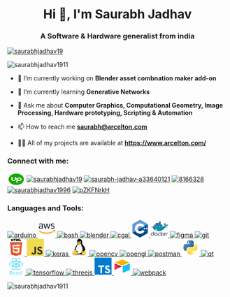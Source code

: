<h1 align="center">Hi 👋, I'm Saurabh Jadhav</h1>
<h3 align="center">A Software & Hardware generalist from india</h3>
<p align="left"> <a href="https://twitter.com/saurabhjadhav19" target="blank"><img src="https://img.shields.io/twitter/follow/saurabhjadhav19?logo=twitter&style=for-the-badge" alt="saurabhjadhav19" /></a> </p>

<p align="left"> <img src="https://komarev.com/ghpvc/?username=saurabhjadhav1911&label=Profile%20views&color=0e75b6&style=flat" alt="saurabhjadhav1911" /> </p>

- 🔭 I’m currently working on **Blender asset combnation maker add-on**

- 🌱 I’m currently learning **Generative Networks**

- 💬 Ask me about **Computer Graphics, Computational Geometry, Image Processing, Hardware prototyping, Scripting & Automation**

- 📫 How to reach me **saurabh@arcelton.com**

- 👨‍💻 All of my projects are available at **https://www.arcelton.com/**

<h3 align="left">Connect with me:</h3>
<p align="left">
<a href="https://www.upwork.com/freelancers/~01fd6e9606ad30a878" target="blank"><img align="center" src="https://raw.githubusercontent.com/saurabhjadhav1911/saurabhjadhav1911/main/data/upwork.svg?token=GHSAT0AAAAAABUBIPFTQLDPFPV4M2L5WZFOYTOJRPQ" alt="saurabhjadhav19" height="30" width="40" /></a>
<a href="https://twitter.com/saurabhjadhav19" target="blank"><img align="center" src="https://raw.githubusercontent.com/rahuldkjain/github-profile-readme-generator/master/src/images/icons/Social/twitter.svg" alt="saurabhjadhav19" height="30" width="40" /></a>
<a href="https://linkedin.com/in/saurabh-jadhav-a33640121" target="blank"><img align="center" src="https://raw.githubusercontent.com/rahuldkjain/github-profile-readme-generator/master/src/images/icons/Social/linked-in-alt.svg" alt="saurabh-jadhav-a33640121" height="30" width="40" /></a>
<a href="https://stackoverflow.com/users/8166328" target="blank"><img align="center" src="https://raw.githubusercontent.com/rahuldkjain/github-profile-readme-generator/master/src/images/icons/Social/stack-overflow.svg" alt="8166328" height="30" width="40" /></a>
<a href="https://instagram.com/saurabhjadhav1996" target="blank"><img align="center" src="https://raw.githubusercontent.com/rahuldkjain/github-profile-readme-generator/master/src/images/icons/Social/instagram.svg" alt="saurabhjadhav1996" height="30" width="40" /></a>
<a href="https://discord.gg/pZKFNrkH" target="blank"><img align="center" src="https://raw.githubusercontent.com/rahuldkjain/github-profile-readme-generator/master/src/images/icons/Social/discord.svg" alt="pZKFNrkH" height="30" width="40" /></a>
</p>

<h3 align="left">Languages and Tools:</h3>
<p align="left"> <a href="https://www.arduino.cc/" target="_blank" rel="noreferrer"> <img src="https://cdn.worldvectorlogo.com/logos/arduino-1.svg" alt="arduino" width="40" height="40"/> </a> <a href="https://aws.amazon.com" target="_blank" rel="noreferrer"> <img src="https://raw.githubusercontent.com/devicons/devicon/master/icons/amazonwebservices/amazonwebservices-original-wordmark.svg" alt="aws" width="40" height="40"/> </a> <a href="https://www.gnu.org/software/bash/" target="_blank" rel="noreferrer"> <img src="https://www.vectorlogo.zone/logos/gnu_bash/gnu_bash-icon.svg" alt="bash" width="40" height="40"/> </a> <a href="https://www.blender.org/" target="_blank" rel="noreferrer"> <img src="https://upload.wikimedia.org/wikipedia/commons/0/0c/Blender_logo_no_text.svg" alt="blender" width="40" height="40"/> </a> <a href="https://www.cgal.org/" target="_blank" rel="noreferrer"> <img src="https://www.cgal.org/images/cgal_logo/cgal_2013_grey_square.svg" alt="cgal" width="40" height="40"/> </a> <a href="https://www.w3schools.com/cpp/" target="_blank" rel="noreferrer"> <img src="https://raw.githubusercontent.com/devicons/devicon/master/icons/cplusplus/cplusplus-original.svg" alt="cplusplus" width="40" height="40"/> </a> <a href="https://www.docker.com/" target="_blank" rel="noreferrer"> <img src="https://raw.githubusercontent.com/devicons/devicon/master/icons/docker/docker-original-wordmark.svg" alt="docker" width="40" height="40"/> </a> <a href="https://www.figma.com/" target="_blank" rel="noreferrer"> <img src="https://www.vectorlogo.zone/logos/figma/figma-icon.svg" alt="figma" width="40" height="40"/> </a> <a href="https://git-scm.com/" target="_blank" rel="noreferrer"> <img src="https://www.vectorlogo.zone/logos/git-scm/git-scm-icon.svg" alt="git" width="40" height="40"/> </a> <a href="https://www.w3.org/html/" target="_blank" rel="noreferrer"> <img src="https://raw.githubusercontent.com/devicons/devicon/master/icons/html5/html5-original-wordmark.svg" alt="html5" width="40" height="40"/> </a> <a href="https://developer.mozilla.org/en-US/docs/Web/JavaScript" target="_blank" rel="noreferrer"> <img src="https://raw.githubusercontent.com/devicons/devicon/master/icons/javascript/javascript-original.svg" alt="javascript" width="40" height="40"/> </a> <a href="https://keras.io/" target="_blank" rel="noreferrer"> <img src="https://upload.wikimedia.org/wikipedia/commons/a/ae/Keras_logo.svg" alt="keras" width="40" height="40"/> </a> <a href="https://www.linux.org/" target="_blank" rel="noreferrer"> <img src="https://raw.githubusercontent.com/devicons/devicon/master/icons/linux/linux-original.svg" alt="linux" width="40" height="40"/> </a> <a href="https://opencv.org/" target="_blank" rel="noreferrer"> <img src="https://www.vectorlogo.zone/logos/opencv/opencv-icon.svg" alt="opencv" width="40" height="40"/> </a> <a href="https://www.opengl.org//" target="_blank" rel="noreferrer"> <img src="https://upload.wikimedia.org/wikipedia/commons/e/e9/Opengl-logo.svg" alt="opengl" width="40" height="40"/> </a> <a href="https://postman.com" target="_blank" rel="noreferrer"> <img src="https://www.vectorlogo.zone/logos/getpostman/getpostman-icon.svg" alt="postman" width="40" height="40"/> </a> <a href="https://www.python.org" target="_blank" rel="noreferrer"> <img src="https://raw.githubusercontent.com/devicons/devicon/master/icons/python/python-original.svg" alt="python" width="40" height="40"/> </a> <a href="https://www.qt.io/" target="_blank" rel="noreferrer"> <img src="https://upload.wikimedia.org/wikipedia/commons/0/0b/Qt_logo_2016.svg" alt="qt" width="40" height="40"/> </a> <a href="https://reactjs.org/" target="_blank" rel="noreferrer"> <img src="https://raw.githubusercontent.com/devicons/devicon/master/icons/react/react-original-wordmark.svg" alt="react" width="40" height="40"/> </a> <a href="https://www.tensorflow.org" target="_blank" rel="noreferrer"> <img src="https://www.vectorlogo.zone/logos/tensorflow/tensorflow-icon.svg" alt="tensorflow" width="40" height="40"/> </a> <a href="https://threejs.org/" target="_blank" rel="noreferrer"> <img src="https://raw.githubusercontent.com/mrdoob/three.js/38bf5f47a8c01a1d12d16a41b4097dc9ee31daad/files/icon.svg" alt="threejs" width="40" height="40"/> </a> <a href="https://www.typescriptlang.org/" target="_blank" rel="noreferrer"> <img src="https://raw.githubusercontent.com/devicons/devicon/master/icons/typescript/typescript-original.svg" alt="typescript" width="40" height="40"/> </a> <a href="https://www.airtable.com/" target="_blank" rel="noreferrer"> <svg xmlns="http://www.w3.org/2000/svg" shape-rendering="geometricPrecision" viewBox="0 0 200 170"alt="webpack" width="40" height="40"><path fill="#FCB400" d="M90.039 12.367L24.079 39.66c-3.667 1.519-3.63 6.729.062 8.192l66.235 26.266a24.575 24.575 0 0018.12 0l66.236-26.266c3.69-1.463 3.729-6.673.06-8.191l-65.958-27.294a24.578 24.578 0 00-18.795 0"></path><path fill="#18BFFF" d="M105.312 88.46v65.617c0 3.12 3.147 5.258 6.048 4.108l73.806-28.648a4.418 4.418 0 002.79-4.108V59.813c0-3.121-3.147-5.258-6.048-4.108l-73.806 28.648a4.42 4.42 0 00-2.79 4.108"></path><path fill="#F82B60" d="M88.078 91.846l-21.904 10.576-2.224 1.075-46.238 22.155c-2.93 1.414-6.672-.722-6.672-3.978V60.088c0-1.178.604-2.195 1.414-2.96a5.024 5.024 0 011.12-.84c1.104-.663 2.68-.84 4.02-.31L87.71 83.76c3.564 1.414 3.844 6.408.368 8.087"></path><path fill="rgba(0, 0, 0, 0.25)" d="M88.078 91.846l-21.904 10.576-53.72-45.295a5.024 5.024 0 011.12-.839c1.104-.663 2.68-.84 4.02-.31L87.71 83.76c3.564 1.414 3.844 6.408.368 8.087"></path></svg>  </a> <a href="https://webpack.js.org" target="_blank" rel="noreferrer"> <img src="https://raw.githubusercontent.com/webpack/media/master/logo/icon.svg" alt="webpack" width="40" height="40"/> </a></p>

<p><img align="left" src="https://github-readme-stats.vercel.app/api/top-langs?username=saurabhjadhav1911&show_icons=true&locale=en&layout=compact" alt="saurabhjadhav1911" /></p>
